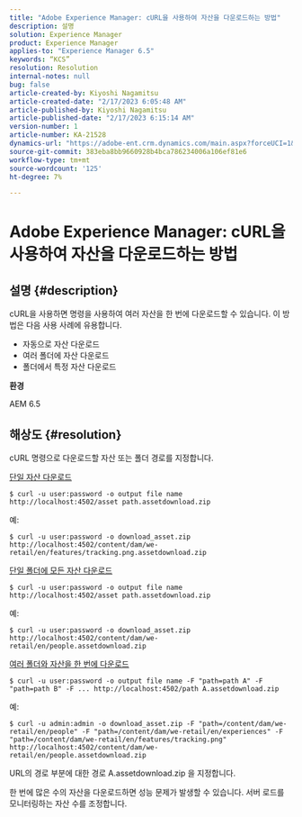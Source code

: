 ```yaml
---
title: "Adobe Experience Manager: cURL을 사용하여 자산을 다운로드하는 방법"
description: 설명
solution: Experience Manager
product: Experience Manager
applies-to: "Experience Manager 6.5"
keywords: “KCS”
resolution: Resolution
internal-notes: null
bug: false
article-created-by: Kiyoshi Nagamitsu
article-created-date: "2/17/2023 6:05:48 AM"
article-published-by: Kiyoshi Nagamitsu
article-published-date: "2/17/2023 6:15:14 AM"
version-number: 1
article-number: KA-21528
dynamics-url: "https://adobe-ent.crm.dynamics.com/main.aspx?forceUCI=1&pagetype=entityrecord&etn=knowledgearticle&id=0898611e-89ae-ed11-aad1-6045bd006d92"
source-git-commit: 383eba8bb9660928b4bca786234006a106ef81e6
workflow-type: tm+mt
source-wordcount: '125'
ht-degree: 7%

---
```


# Adobe Experience Manager: cURL을 사용하여 자산을 다운로드하는 방법

## 설명 {#description}


cURL을 사용하면 명령을 사용하여 여러 자산을 한 번에 다운로드할 수 있습니다. 이 방법은 다음 사용 사례에 유용합니다.

- 자동으로 자산 다운로드
- 여러 폴더에 자산 다운로드
- 폴더에서 특정 자산 다운로드


<b>환경</b>

AEM 6.5


## 해상도 {#resolution}


cURL 명령으로 다운로드할 자산 또는 폴더 경로를 지정합니다.

<u>단일 자산 다운로드</u>


```
$ curl -u user:password -o output file name http://localhost:4502/asset path.assetdownload.zip
```


예:


```
$ curl -u user:password -o download_asset.zip http://localhost:4502/content/dam/we-retail/en/features/tracking.png.assetdownload.zip
```


<u>단일 폴더에 모든 자산 다운로드</u>


```
$ curl -u user:password -o output file name http://localhost:4502/asset path.assetdownload.zip
```


예:


```
$ curl -u user:password -o download_asset.zip http://localhost:4502/content/dam/we-retail/en/people.assetdownload.zip
```


<u>여러 폴더와 자산을 한 번에 다운로드</u>


```
$ curl -u user:password -o output file name -F "path=path A" -F "path=path B" -F ... http://localhost:4502/path A.assetdownload.zip
```


예:


```
$ curl -u admin:admin -o download_asset.zip -F "path=/content/dam/we-retail/en/people" -F "path=/content/dam/we-retail/en/experiences" -F "path=/content/dam/we-retail/en/features/tracking.png" http://localhost:4502/content/dam/we-retail/en/people.assetdownload.zip
```


URL의 경로 부분에 대한 경로 A.assetdownload.zip 을 지정합니다.

한 번에 많은 수의 자산을 다운로드하면 성능 문제가 발생할 수 있습니다. 서버 로드를 모니터링하는 자산 수를 조정합니다.
